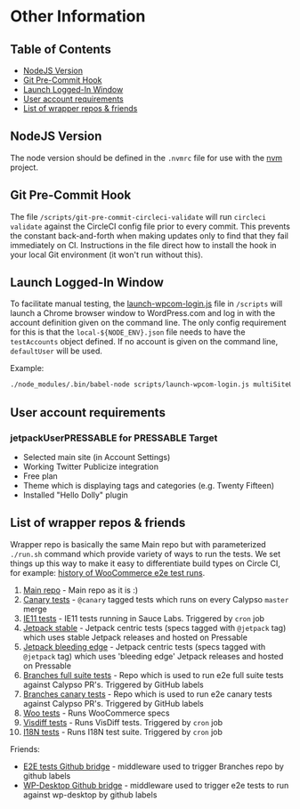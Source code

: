 # Other Information

## Table of Contents

- [NodeJS Version](#nodejs-version)
- [Git Pre-Commit Hook](#git-pre-commit-hook)
- [Launch Logged-In Window](#launch-logged-in-window)
- [User account requirements](#user-account-requirements)
- [List of wrapper repos & friends](#list-of-wrapper-repos--friends)

## NodeJS Version

The node version should be defined in the `.nvmrc` file for use with the [nvm](https://github.com/creationix/nvm) project.

## Git Pre-Commit Hook

The file `/scripts/git-pre-commit-circleci-validate` will run `circleci validate` against the CircleCI config file prior to every commit.  This prevents the constant back-and-forth when making updates only to find that they fail immediately on CI.  Instructions in the file direct how to install the hook in your local Git environment (it won't run without this).

## Launch Logged-In Window

To facilitate manual testing, the [launch-wpcom-login.js](/scripts/launch-wpcom-login.js) file in `/scripts` will launch a Chrome browser window to WordPress.com and log in with the account definition given on the command line.  The only config requirement for this is that the `local-${NODE_ENV}.json` file needs to have the `testAccounts` object defined.  If no account is given on the command line, `defaultUser` will be used.

Example:

```bash
./node_modules/.bin/babel-node scripts/launch-wpcom-login.js multiSiteUser
```

## User account requirements

### jetpackUserPRESSABLE for PRESSABLE Target

- Selected main site (in Account Settings)
- Working Twitter Publicize integration
- Free plan
- Theme which is displaying tags and categories (e.g. Twenty Fifteen)
- Installed "Hello Dolly" plugin

## List of wrapper repos & friends

Wrapper repo is basically the same Main repo but with parameterized `./run.sh` command which provide variety of ways to run the tests.  We set things up this way to make it easy to differentiate build types on Circle CI, for example: [history of WooCommerce e2e test runs](https://circleci.com/build-insights/gh/Automattic/wp-e2e-tests-woocommerce/master).

1. [Main repo](https://github.com/Automattic/wp-e2e-tests) - Main repo as it is :)
1. [Canary tests](https://github.com/Automattic/wp-e2e-tests-canary) - `@canary` tagged tests which runs on every Calypso `master` merge
1. [IE11 tests](https://github.com/Automattic/wp-e2e-tests-ie11) - IE11 tests running in Sauce Labs. Triggered by `cron` job
1. [Jetpack stable](https://github.com/Automattic/wp-e2e-tests-jetpack) - Jetpack centric tests (specs tagged with `@jetpack` tag) which uses stable Jetpack releases and hosted on Pressable
1. [Jetpack bleeding edge](https://github.com/Automattic/wp-e2e-tests-jetpack-be) - Jetpack centric tests (specs tagged with `@jetpack` tag) which uses 'bleeding edge' Jetpack releases and hosted on Pressable
1. [Branches full suite tests](https://github.com/Automattic/wp-e2e-tests-for-branches) - Repo which is used to run e2e full suite tests against Calypso PR's. Triggered by GitHub labels
1. [Branches canary tests](https://github.com/Automattic/wp-e2e-canary-for-branches) - Repo which is used to run e2e canary tests against Calypso PR's. Triggered by GitHub labels
1. [Woo tests](https://github.com/Automattic/wp-e2e-tests-woocommerce) - Runs WooCommerce specs
1. [Visdiff tests](https://github.com/Automattic/wp-e2e-tests-visdiff) - Runs VisDiff tests. Triggered by `cron` job
1. [I18N tests](https://github.com/Automattic/wp-e2e-tests-i18n) - Runs I18N test suite. Triggered by `cron` job

Friends:

- [E2E tests Github bridge](https://github.com/Automattic/wp-e2e-tests-gh-bridge) - middleware used to trigger Branches repo by github labels
- [WP-Desktop Github bridge](https://github.com/Automattic/wp-desktop-gh-bridge) - middleware used to trigger e2e tests to run against wp-desktop by github labels
